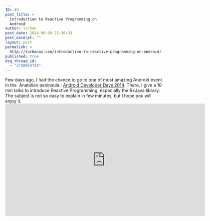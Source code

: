 ```yaml
---
ID: 49
post_title: >
  Introduction to Reactive Programming on
  Android
author: turhan
post_date: 2014-06-09 21:30:33
post_excerpt: ""
layout: post
permalink: >
  http://turhanoz.com/introduction-to-reactive-programming-on-android/
published: true
dsq_thread_id:
  - "2750854726"
---
```

Few days ago, I had the chance to go to one of most amazing Android event in the  Anatolian peninsula : [Android Developer Days 2014][1]. There, I give a 10 min talks to introduce Reactive Programming, especially the RxJava library. The subject is not so easy to explain in few minutes, but I hope you will enjoy it. <iframe src="http://www.paylas.com/embed/video/reactive-programming-on-android-turhan-oz" width="640" height="360" frameborder="0" allowfullscreen="allowfullscreen"></iframe>

 [1]: http://www.androiddeveloperdays.com/